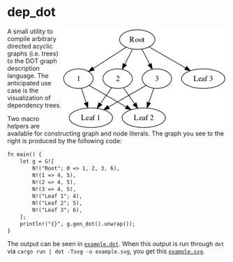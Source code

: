 # dep_dot

<img align="right" width="380" height="235" src="example.png" alt="Example output.">

A small utility to compile arbitrary directed acyclic graphs (i.e. trees) to the DOT graph description language. The anticipated use case is the visualization of dependency trees.

Two macro helpers are available for constructing graph and node literals. The graph you see to the right is produced by the following code:
```
fn main() {
    let g = G![
        N!("Root"; 0 => 1, 2, 3, 6),
        N!(1 => 4, 5),
        N!(2 => 4, 5),
        N!(3 => 4, 5),
        N!("Leaf 1"; 4),
        N!("Leaf 2"; 5),
        N!("Leaf 3"; 6),
    ];
    println!("{}", g.gen_dot().unwrap());
}
```
The output can be seen in [`example.dot`](example.dot). When this output is run through `dot` via `cargo run | dot -Tsvg -o example.svg`, you get this [`example.svg`](example.svg).
